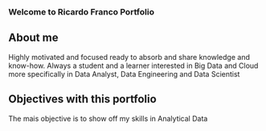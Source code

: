 ### Welcome to Ricardo Franco Portfolio

## About me
Highly motivated and focused ready to absorb and share knowledge and know-how. Always a student and a learner interested in Big Data and Cloud more specifically in Data Analyst, Data Engineering and Data Scientist

## Objectives with this portfolio
The mais objective is to show off my skills in Analytical Data
